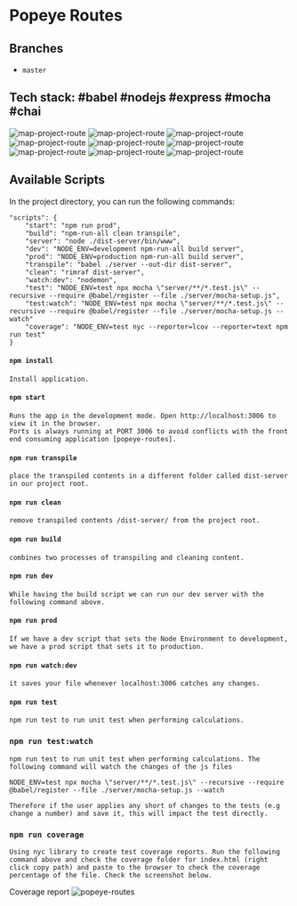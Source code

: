 # Popeye Routes

## Branches
* `master`

## Tech stack: #babel #nodejs #express #mocha #chai

![map-project-route](/screenshots/screenshot1.png?raw=true "images")
![map-project-route](/screenshots/screenshot2.png?raw=true "images")
![map-project-route](/screenshots/screenshot3.png?raw=true "images")
![map-project-route](/screenshots/screenshot4.png?raw=true "images")
![map-project-route](/screenshots/screenshot5.png?raw=true "images")
![map-project-route](/screenshots/screenshot6.png?raw=true "images")
![map-project-route](/screenshots/screenshot7.png?raw=true "images")
![map-project-route](/screenshots/screenshot8.png?raw=true "images")
![map-project-route](/screenshots/screenshot9.png?raw=true "images")

## Available Scripts

In the project directory, you can run the following commands:

```
"scripts": {
    "start": "npm run prod",
    "build": "npm-run-all clean transpile",
    "server": "node ./dist-server/bin/www",
    "dev": "NODE_ENV=development npm-run-all build server",
    "prod": "NODE_ENV=production npm-run-all build server",
    "transpile": "babel ./server --out-dir dist-server",
    "clean": "rimraf dist-server",
    "watch:dev": "nodemon",
    "test": "NODE_ENV=test npx mocha \"server/**/*.test.js\" --recursive --require @babel/register --file ./server/mocha-setup.js",
    "test:watch": "NODE_ENV=test npx mocha \"server/**/*.test.js\" --recursive --require @babel/register --file ./server/mocha-setup.js --watch"
    "coverage": "NODE_ENV=test nyc --reporter=lcov --reporter=text npm run test"
}
```

#### `npm install`

```
Install application. 
```

#### `npm start`

```
Runs the app in the development mode. Open http://localhost:3006 to view it in the browser.
Ports is always running at PORT 3006 to avoid conflicts with the front end consuming application [popeye-routes]. 

```

#### `npm run transpile`

```
place the transpiled contents in a different folder called dist-server in our project root.

```

#### `npm run clean`

```
remove transpiled contents /dist-server/ from the project root.

```

#### `npm run build`

```
combines two processes of transpiling and cleaning content.

```

#### `npm run dev`

```
While having the build script we can run our dev server with the following command above.

```

#### `npm run prod`

```
If we have a dev script that sets the Node Environment to development, we have a prod script that sets it to production.

```

#### `npm run watch:dev`

```
it saves your file whenever localhost:3006 catches any changes.

```

#### `npm run test`

```
npm run test to run unit test when performing calculations. 
```

### `npm run test:watch`

```
npm run test to run unit test when performing calculations. The following command will watch the changes of the js files

NODE_ENV=test npx mocha \"server/**/*.test.js\" --recursive --require @babel/register --file ./server/mocha-setup.js --watch

Therefore if the user applies any short of changes to the tests (e.g change a number) and save it, this will impact the test directly.
```

### `npm run coverage`

```
Using nyc library to create test coverage reports. Run the following command above and check the coverage folder for index.html (right click copy path) and paste to the browser to check the coverage percentage of the file. Check the screenshot below.

```

Coverage report ![popeye-routes](/screenshots/screenshot-coverage.png?raw=true "images")